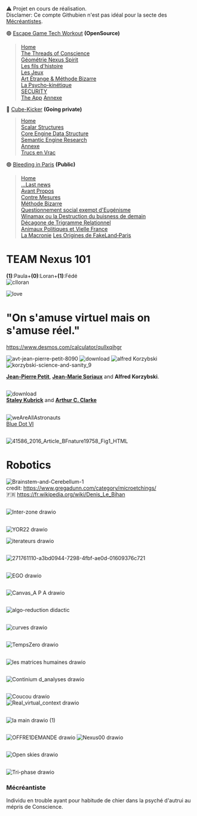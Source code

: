 ⚠️ Projet en cours de réalisation.  
Disclamer: Ce compte Githubien n'est pas idéal pour la secte des [Mécréantistes](https://github.com/LordGrrr#m%C3%A9cr%C3%A9antiste).

🟢 [Escape Game Tech Workout](https://github.com/LordGrrr/Escape-Game-tech-workout) **(OpenSource)**
> [Home](https://github.com/LordGrrr/Escape-Game-tech-workout/wiki)  
> [The Threads of Conscience](https://github.com/LordGrrr/Escape-Game-tech-workout/wiki/I.-The-Threads-of-Conscience)  
> [Géométrie Nexus Spirit](https://github.com/LordGrrr/Escape-Game-tech-workout/wiki/II.-G%C3%A9om%C3%A9trie--Nexus-Spirit)    
> [Les fils d'histoire](https://github.com/LordGrrr/Escape-Game-tech-workout/wiki/III.-Les-fils-d'histoire)  
> [Les Jeux](https://github.com/LordGrrr/Escape-Game-tech-workout/wiki/IV.-Les-Jeux)  
> [Art Étrange &amp; Méthode Bizarre](https://github.com/LordGrrr/Escape-Game-tech-workout/wiki/V.-Art-%C3%89trange-&amp;-M%C3%A9thode-Bizarre)  
> [La Psycho-kinétique](https://github.com/LordGrrr/Escape-Game-tech-workout/wiki/VI.-La-Psycho%E2%80%90kin%C3%A9tique)  
> [SECURITY](https://github.com/LordGrrr/Escape-Game-tech-workout/wiki/%C2%B7SECURITY)  
> [The App](https://github.com/LordGrrr/Escape-Game-tech-workout/wiki/%C2%B7The-App) 
> [Annexe](https://github.com/LordGrrr/Escape-Game-tech-workout/wiki/%E2%96%A0-Annexe)  
 
🔴 [Cube-Kicker](https://github.com/LordGrrr/Cube-Kicker) **(Going private)**
> [Home](https://github.com/LordGrrr/Cube-Kicker/wiki)  
> [Scalar Structures](https://github.com/LordGrrr/Cube-Kicker/wiki/II.-Scalar-Structures)  
> [Core Engine Data Structure](https://github.com/LordGrrr/Cube-Kicker/wiki/III.-A.P.A.-Virtual-Canvas-(CORE))  
> [Semantic Engine Research](https://github.com/LordGrrr/Cube-Kicker/wiki/V.-Semantic-Engine-Research)  
> [Annexe](https://github.com/LordGrrr/Cube-Kicker/wiki/%C2%ABAnnexe%C2%BB)  
> [Trucs en Vrac](https://github.com/LordGrrr/Cube-Kicker/wiki/%C2%ABTrucs-en-Vrac%C2%BB)



🟢 [Bleeding in Paris](https://github.com/LordGrrr/Bleeding_in_Paris)  **(Public)**
> [Home](https://github.com/LordGrrr/Bleeding_in_Paris/wiki)  
> [...Last news](https://github.com/LordGrrr/Bleeding_in_Paris/wiki/...Last-news)  
> [Avant Propos](https://github.com/LordGrrr/Bleeding_in_Paris/wiki/II.-Avant-Propos)  
> [Contre Mesures](https://github.com/LordGrrr/Bleeding_in_Paris/wiki/III.-Contre-Mesures)  
> [Méthode Bizarre](https://github.com/LordGrrr/Bleeding_in_Paris/wiki/IV.-M%C3%A9thode-Bizarre)  
> [Questionnement social exempt d'Eugénisme](https://github.com/LordGrrr/Bleeding_in_Paris/wiki/V.-Questionnement-social-exempt-d'Eug%C3%A9nisme)  
> [Winamax ou la Destruction du buisness de demain](https://github.com/LordGrrr/Bleeding_in_Paris/wiki/VI.-Winamax-ou-la-Destruction-du-buisness-de-demain)  
> [Décagone de Trigramme Relationnel](https://github.com/LordGrrr/Bleeding_in_Paris/wiki/VII.-D%C3%A9cagone-de-Trigramme-Relationnel  )  
> [Animaux Politiques et Vielle France](https://github.com/LordGrrr/Bleeding_in_Paris/wiki/%C2%B7Animaux-Politiques-et-Vielle-France)  
> [La Macronie](https://github.com/LordGrrr/Bleeding_in_Paris/wiki/%C2%B7La-Macronie)
> [Les Origines de FakeLand‐Paris](https://github.com/LordGrrr/Bleeding_in_Paris/wiki/%C2%B7Les-Origines-de-FakeLand%E2%80%90Paris)  

# TEAM Nexus 101
**(1)**:Paula+**(0)**:Loran+**(1)**:Fédé   
![cIloran](https://github.com/LordGrrr/LordGrrr/assets/134517577/f9bb4666-e515-406c-9a8a-5c4dfb14c367)    
  
![love](https://github.com/user-attachments/assets/ae764295-c53a-4721-99cc-de501acc1b2a)
  
# "On s'amuse virtuel mais on s'amuse réel."
https://www.desmos.com/calculator/qullxqihgr  
 

  
![avt-jean-pierre-petit-8090](https://github.com/LordGrrr/LordGrrr/assets/134517577/925d2cc0-31ee-43f0-8a35-e0a72b65a88a)
![download](https://github.com/LordGrrr/LordGrrr/assets/134517577/49341316-8175-448b-bfb0-5a40cc38ddeb)
![alfred Korzybski](https://github.com/LordGrrr/LordGrrr/assets/134517577/4b37aab6-7a69-43ef-93ad-2eb65e7e5670)![korzybski-science-and-sanity_9](https://github.com/LordGrrr/LordGrrr/assets/134517577/7923818c-ae1b-4e1a-b123-6430ce44a8be)  


[**Jean-Pierre Petit**](https://www.jp-petit.org/NUCLEAIRE/ITER/ITER_fusion_non_controlee/Chronique_faillite_annoncee_long.pdf), [**Jean-Marie Soriaux**](https://fr.wikipedia.org/wiki/G%C3%A9om%C3%A9trie_symplectique) and **Alfred Korzybski**.  

##
![download](https://github.com/LordGrrr/LordGrrr/assets/134517577/beaaccb8-cab4-4eb4-b3ea-9822260aca5b)  
[**Staley Kubrick**](https://en.wikipedia.org/wiki/Stanley_Kubrick)  and  [**Arthur C. Clarke**](https://en.wikipedia.org/wiki/Arthur_C._Clarke)  
##
![weAreAllAstronauts](https://github.com/LordGrrr/LordGrrr/assets/134517577/47bb8334-4c52-48d8-a89b-72871bfbb1dd)  
[Blue Dot VI](https://youtu.be/u1Bh25ftq90?feature=shared)  

##
![41586_2016_Article_BFnature19758_Fig1_HTML](https://github.com/LordGrrr/LordGrrr/assets/134517577/ad71f8f5-c1c2-4527-bde6-b96eb66b0bca)  

# Robotics
![Brainstem-and-Cerebellum-1](https://github.com/LordGrrr/LordGrrr/assets/134517577/b3097419-635b-4a1a-877a-b432bd73f255)  
credit: https://www.gregadunn.com/category/microetchings/  
🇫🇷 https://fr.wikipedia.org/wiki/Denis_Le_Bihan

##
![Inter-zone drawio](https://github.com/LordGrrr/LordGrrr/assets/134517577/e74209a2-c1e9-42d4-8f4a-554baba41ea1)


##
![YOR22 drawio](https://github.com/LordGrrr/LordGrrr/assets/134517577/d4b73815-66b4-4721-8b6e-7b4b1ee7b5d4)  
  
![iterateurs drawio](https://github.com/LordGrrr/LordGrrr/assets/134517577/cffb7af3-94b1-4511-b956-b1c3ce8ab5b5)

##
![271761110-a3bd0944-7298-4fbf-ae0d-01609376c721](https://github.com/LordGrrr/LordGrrr/assets/134517577/cb35fc25-5a55-4559-98db-443d0d757aa3)


##

![EGO drawio](https://github.com/LordGrrr/LordGrrr/assets/134517577/7ff53e8a-def2-4678-94ea-0d0cd9d6698c)


##
![Canvas_A P A drawio](https://github.com/LordGrrr/LordGrrr/assets/134517577/c3ff7d72-445a-4efd-8669-beff1e154826)

##
![algo-reduction didactic](https://github.com/LordGrrr/LordGrrr/assets/134517577/9c4fd0cb-e21a-4add-8d4c-8cc3cb6e0966)

##
![curves drawio](https://github.com/LordGrrr/LordGrrr/assets/134517577/aa9191f7-f5bd-42b4-85a5-f15c30be9c79)
##
![TempsZero drawio](https://github.com/LordGrrr/LordGrrr/assets/134517577/32c05ec6-b8dc-47b8-b0ca-9a861fbff3fc)

##
![les matrices humaines drawio](https://github.com/LordGrrr/LordGrrr/assets/134517577/9d156b10-48cb-404b-a37a-a574a866f8c0)

##
![Continium d_analyses drawio](https://github.com/LordGrrr/LordGrrr/assets/134517577/0ec298a1-b27e-46ee-aec0-b58c1fa31b1e)  

##
![Coucou drawio](https://github.com/LordGrrr/LordGrrr/assets/134517577/0bd2bb19-2480-4579-887e-a364ba15a4a6)  
![Real_virtual_context drawio](https://github.com/LordGrrr/LordGrrr/assets/134517577/a4933bb9-397f-4737-a841-7e76d7eb5b00)


##
![la main drawio (1)](https://github.com/LordGrrr/LordGrrr/assets/134517577/8fa5a05f-d4ee-480a-b06c-f4af105f8acb)

##
![OFFRE1DEMANDE drawio](https://github.com/LordGrrr/LordGrrr/assets/134517577/62b55219-a0f9-4b17-9a09-c8dddfb83dfe)
![Nexus00 drawio](https://github.com/LordGrrr/LordGrrr/assets/134517577/5bcd463d-3782-4654-9bdc-38bc99129d8a)

##
![Open skies drawio](https://github.com/LordGrrr/LordGrrr/assets/134517577/aba9427f-3cf6-443a-9b58-09dd8448309e)

##
![Tri-phase drawio](https://github.com/LordGrrr/LordGrrr/assets/134517577/f92c7ade-2c2a-4193-af9f-67c0c5c14060)

### Mécréantiste
Individu en trouble ayant pour habitude de chier dans la psyché d'autrui au mépris de Conscience.
